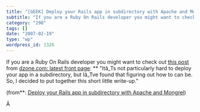 ```yaml
---
title: "[GEEK] Deploy your Rails app in subdirectory with Apache and Mongrel"
subtitle: "If you are a Ruby On Rails developer you might want to check out this post"
category: "298"
tags: []
date: "2007-02-19"
type: "wp"
wordpress_id: 1326
---
```

If you are a Ruby On Rails developer you might want to check out [this post](http://www.dzone.com/rsslinks/deploy_your_rails_app_in_subdirectory_with_apache.html) from [dzone.com: latest front page](http://www.dzone.com/):
** "Itâ_Ts not particularly hard to deploy your app in a subdirectory, but Iâ_Tve found that figuring out how to can be. So, I decided to put together this short little write-up."

 (from**: [Deploy your Rails app in subdirectory with Apache and Mongrel](http://www.dzone.com/rsslinks/deploy_your_rails_app_in_subdirectory_with_apache.html)) 

 Â